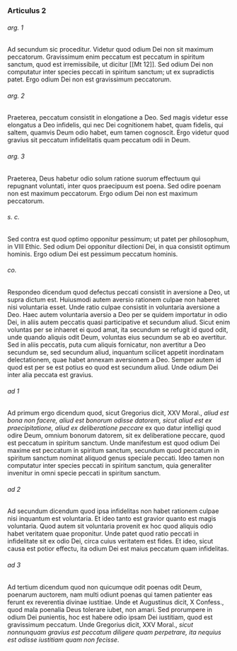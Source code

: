 ### Articulus 2

###### arg. 1
Ad secundum sic proceditur. Videtur quod odium Dei non sit maximum peccatorum. Gravissimum enim peccatum est peccatum in spiritum sanctum, quod est irremissibile, ut dicitur [[Mt 12]]. Sed odium Dei non computatur inter species peccati in spiritum sanctum; ut ex supradictis patet. Ergo odium Dei non est gravissimum peccatorum.

###### arg. 2
Praeterea, peccatum consistit in elongatione a Deo. Sed magis videtur esse elongatus a Deo infidelis, qui nec Dei cognitionem habet, quam fidelis, qui saltem, quamvis Deum odio habet, eum tamen cognoscit. Ergo videtur quod gravius sit peccatum infidelitatis quam peccatum odii in Deum.

###### arg. 3
Praeterea, Deus habetur odio solum ratione suorum effectuum qui repugnant voluntati, inter quos praecipuum est poena. Sed odire poenam non est maximum peccatorum. Ergo odium Dei non est maximum peccatorum.

###### s. c.
Sed contra est quod optimo opponitur pessimum; ut patet per philosophum, in VIII Ethic. Sed odium Dei opponitur dilectioni Dei, in qua consistit optimum hominis. Ergo odium Dei est pessimum peccatum hominis.

###### co.
Respondeo dicendum quod defectus peccati consistit in aversione a Deo, ut supra dictum est. Huiusmodi autem aversio rationem culpae non haberet nisi voluntaria esset. Unde ratio culpae consistit in voluntaria aversione a Deo. Haec autem voluntaria aversio a Deo per se quidem importatur in odio Dei, in aliis autem peccatis quasi participative et secundum aliud. Sicut enim voluntas per se inhaeret ei quod amat, ita secundum se refugit id quod odit, unde quando aliquis odit Deum, voluntas eius secundum se ab eo avertitur. Sed in aliis peccatis, puta cum aliquis fornicatur, non avertitur a Deo secundum se, sed secundum aliud, inquantum scilicet appetit inordinatam delectationem, quae habet annexam aversionem a Deo. Semper autem id quod est per se est potius eo quod est secundum aliud. Unde odium Dei inter alia peccata est gravius.

###### ad 1
Ad primum ergo dicendum quod, sicut Gregorius dicit, XXV Moral., *aliud est bona non facere, aliud est bonorum odisse datorem, sicut aliud est ex praecipitatione, aliud ex deliberatione peccare* ex quo datur intelligi quod odire Deum, omnium bonorum datorem, sit ex deliberatione peccare, quod est peccatum in spiritum sanctum. Unde manifestum est quod odium Dei maxime est peccatum in spiritum sanctum, secundum quod peccatum in spiritum sanctum nominat aliquod genus speciale peccati. Ideo tamen non computatur inter species peccati in spiritum sanctum, quia generaliter invenitur in omni specie peccati in spiritum sanctum.

###### ad 2
Ad secundum dicendum quod ipsa infidelitas non habet rationem culpae nisi inquantum est voluntaria. Et ideo tanto est gravior quanto est magis voluntaria. Quod autem sit voluntaria provenit ex hoc quod aliquis odio habet veritatem quae proponitur. Unde patet quod ratio peccati in infidelitate sit ex odio Dei, circa cuius veritatem est fides. Et ideo, sicut causa est potior effectu, ita odium Dei est maius peccatum quam infidelitas.

###### ad 3
Ad tertium dicendum quod non quicumque odit poenas odit Deum, poenarum auctorem, nam multi odiunt poenas qui tamen patienter eas ferunt ex reverentia divinae iustitiae. Unde et Augustinus dicit, X Confess., quod mala poenalia Deus tolerare iubet, non amari. Sed prorumpere in odium Dei punientis, hoc est habere odio ipsam Dei iustitiam, quod est gravissimum peccatum. Unde Gregorius dicit, XXV Moral., *sicut nonnunquam gravius est peccatum diligere quam perpetrare, ita nequius est odisse iustitiam quam non fecisse*.

